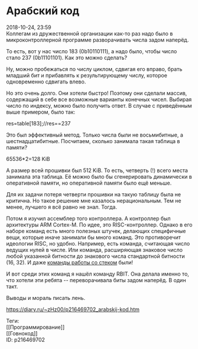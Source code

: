 Арабский код
=============

   
 2018-10-24, 23:59   
  Коллегам из дружественной организации как-то раз надо было в микроконтроллерной программе разворачивать числа задом наперёд.   
   
 То есть, вот у нас число 183 (0b10110111), а надо было, чтобы число стало 237 (0b11101101). Как это можно сделать?   
   
 Ну, можно пробежаться по числу циклом, сдвигая его вправо, брать младший бит и прибавлять к результирующему числу, которое одновременно сдвигать влево.   
   
 Но это очень долго. Они хотели быстро! Поэтому они сделали массив, содержащий в себе все возможные варианты конечных чисел. Выбирая число по индексу, можно было получить ответ. В случае с приведённым выше примером, было так:   
   
 res=table[183];//res==237   
   
 Это был эффективный метод. Только числа были не восьмибитные, а шестнадцатибитные. Посчитаем, сколько занимала такая таблица в памяти?   
   
 65536*2=128 KiB   
   
 А размер всей прошивки был 512 KiB. То есть, четверть (!) всего места занимала эта таблица. Её можно было бы сгенерировать динамически в оперативной памяти, но оперативной памяти было ещё меньше.   
   
 Для их задачи потеря четверти прошивки на такую таблицу была не критична. Но такое решение мне казалось нерациональным. Тем не менее, лучшего я всё равно не знал. Тогда.   
   
 Потом я изучил ассемблер того контроллера. А контроллер был архитектуры ARM Cortex-M. По идее, это RISC-контроллер. Однако в его наборе команд есть много полезных штучек, делающих специфичные вещи, которые иначе занимали бы много команд. Это противоречит идеологии RISC, но удобно. Например, есть команда, считающая число ведущих нулей в числе. Или команда, расширяющая знаковое число любой указанной битности до знакового числа стандартной битности (16, 32). И даже  [команды работы со стеком](Как%20работает%20стек%20в%20PIC32%20(MIPS))  были!   
   
 И вот среди этих команд я нашёл команду RBIT. Она делала именно то, что хотели эти ребята -- переворачивала биты задом наперёд. В один такт.   
   
 Выводы и мораль писать лень.   
    
 <https://diary.ru/~zHz00/p216469702_arabskij-kod.htm>   
   
 Теги:   
 [[Программирование]]   
 [[Говнокод]]   
 ID: p216469702